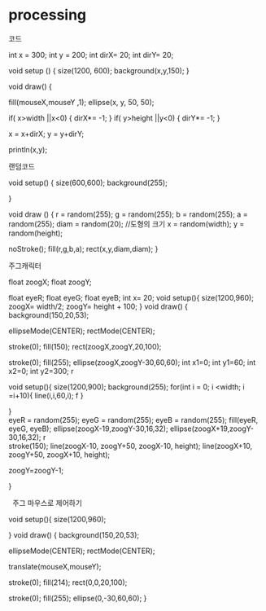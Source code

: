 # processing

코드






 int x = 300;
int y = 200;
int dirX= 20;
int dirY= 20;



void setup () {
  size(1200, 600);
   background(x,y,150);
}

void draw() {
  
 
  fill(mouseX,mouseY ,1);
  ellipse(x, y, 50, 50);
  
  if( x>width ||x<0) {
    dirX*= -1;
  }
  if( y>height ||y<0) {
    dirY*= -1;
  }
  
  
  x = x+dirX;
  y = y+dirY;
  
 
 
  println(x,y);
  
  
  
  
 랜덤코드







void setup() {
  size(600,600);
  background(255);
  
}

void draw () {
  r = random(255);
  g = random(255);
  b = random(255);
  a = random(255);
  diam = random(20);  //도형의 크기
  x = random(width);
  y = random(height);
  
  noStroke();
  fill(r,g,b,a);
  rect(x,y,diam,diam);
}

 

    

 
 주그캐릭터





float zoogX;
float zoogY;

float eyeR;
float eyeG;
float eyeB;
int x= 20;
void setup(){
  size(1200,960);
  zoogX= width/2;
  zoogY= height + 100;
}
void draw() {
  background(150,20,53);
  
  ellipseMode(CENTER);
  rectMode(CENTER);
  
  stroke(0);
  fill(150);
  rect(zoogX,zoogY,20,100);
  
  stroke(0);
  fill(255);
  ellipse(zoogX,zoogY-30,60,60);
int x1=0;
int y1=60;
int x2=0;
int y2=300;
r




void setup(){
  size(1200,900);
  background(255);
  for(int i = 0; i <width; i =i+10){
  line(i,i,60,i);
f  }
  
  
}  
  eyeR = random(255);
  eyeG = random(255);
  eyeB = random(255);
  fill(eyeR, eyeG, eyeB);
  ellipse(zoogX-19,zoogY-30,16,32);
  ellipse(zoogX+19,zoogY-30,16,32);
r  
  stroke(150);
  line(zoogX-10, zoogY+50, zoogX-10, height);
  line(zoogX+10, zoogY+50, zoogX+10, height);

  zoogY=zoogY-1;
    
   
  
 
   
  
  
  
  
  
}
 
 
 
 
 
 
 
   주그 마우스로 제어하기
   
   
   
   
   
   
   
   void setup(){
  size(1200,960);
 
}
void draw() {
  background(150,20,53);
  
  ellipseMode(CENTER);
  rectMode(CENTER);
  
  translate(mouseX,mouseY);
  
  stroke(0);
  fill(214);
  rect(0,0,20,100);
  
  stroke(0);
  fill(255);
  ellipse(0,-30,60,60);
}
